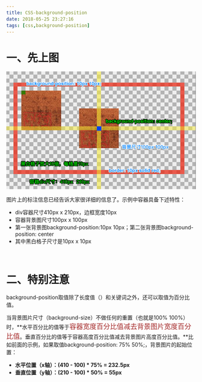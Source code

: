 ```yaml
---
title: CSS-background-position
date: 2018-05-25 23:27:16
tags: [css,background-position]
---
```


# 一、先上图

![background-position](CSS-background-position\background-position.png)

图片上的标注信息已经告诉大家很详细的信息了。示例中容器具备下述特性： 

- div容器尺寸410px x 210px，边框宽度10px
- 容器背景图尺寸100px x 100px
- 第一张背景图background-position:10px 10px；第二张背景图background-position: center
- 其中黑白格子尺寸是10px x 10px

<br/>

<!--more--> 

# 二、特别注意

background-position取值除了长度值（<length>）和关键词之外，还可以取值为百分比值。

当背景图片尺寸（background-size）不做任何的重置（也就是100% 100%）时，**水平百分比的值等于<font color=#A52A2A size=4 >容器宽度百分比值减去背景图片宽度百分比值</font>。垂直百分比的值等于容器高度百分比值减去背景图片高度百分比值。**比如前面的示例，如果取值background-position: 75% 50%;，背景图片的起始位置： 

- **水平位置（x轴）：(410 - 100) * 75% = 232.5px**
- **垂直位置（y轴）：(210 - 100) * 50% = 55px**